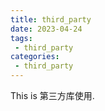 ```yaml
---
title: third_party
date: 2023-04-24
tags:
 - third_party
categories:
 - third_party
---
```


This is 第三方库使用.